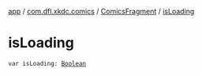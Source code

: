 [app](../../index.md) / [com.dfl.xkdc.comics](../index.md) / [ComicsFragment](index.md) / [isLoading](./is-loading.md)

# isLoading

`var isLoading: `[`Boolean`](https://kotlinlang.org/api/latest/jvm/stdlib/kotlin/-boolean/index.html)